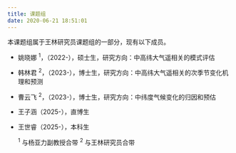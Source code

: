 ```yaml
---
title: 课题组
date: 2020-06-21 18:51:01
---
```


本课题组属于王林研究员课题组的一部分，现有以下成员。
- 姚晓娜 <sup>1</sup>，（2022-），硕士生，研究方向：中高纬大气遥相关的模式评估
- 韩林君 <sup>2</sup>，（2023-），博士生，研究方向：中高纬大气遥相关的次季节变化机理和预测
- 曹云飞 <sup>2</sup>，（2023-），博士生，研究方向：中纬度气候变化的归因和预估
- 王子涵（2025-），直博生
- 王世睿（2025-），本科生


  <sup>1</sup> 与杨亚力副教授合带
  <sup>2</sup> 与王林研究员合带
